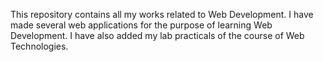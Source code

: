 This repository contains all my works related to Web Development. I have made several web applications for the purpose of learning Web Development. I have also added my lab 
practicals of the course of Web Technologies.

